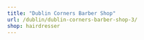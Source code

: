 ```yaml
---
title: "Dublin Corners Barber Shop"
url: /dublin/dublin-corners-barber-shop-3/
shop: hairdresser
---
```

